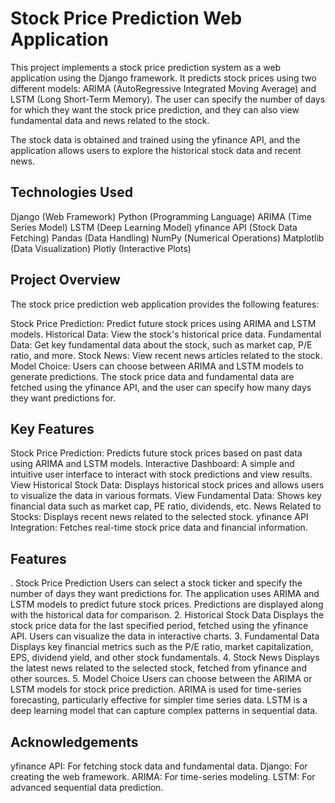 # Stock Price Prediction Web Application

This project implements a stock price prediction system as a web application using the Django framework. It predicts stock prices using two different models: ARIMA (AutoRegressive Integrated Moving Average) and LSTM (Long Short-Term Memory).
The user can specify the number of days for which they want the stock price prediction, and they can also view fundamental data and news related to the stock.

The stock data is obtained and trained using the yfinance API, and the application allows users to explore the historical stock data and recent news.

## Technologies Used

Django (Web Framework)
Python (Programming Language)
ARIMA (Time Series Model)
LSTM (Deep Learning Model)
yfinance API (Stock Data Fetching)
Pandas (Data Handling)
NumPy (Numerical Operations)
Matplotlib (Data Visualization)
Plotly (Interactive Plots)

## Project Overview
The stock price prediction web application provides the following features:

Stock Price Prediction: Predict future stock prices using ARIMA and LSTM models.
Historical Data: View the stock's historical price data.
Fundamental Data: Get key fundamental data about the stock, such as market cap, P/E ratio, and more.
Stock News: View recent news articles related to the stock.
Model Choice: Users can choose between ARIMA and LSTM models to generate predictions.
The stock price data and fundamental data are fetched using the yfinance API, and the user can specify how many days they want predictions for.

## Key Features

Stock Price Prediction: Predicts future stock prices based on past data using ARIMA and LSTM models.
Interactive Dashboard: A simple and intuitive user interface to interact with stock predictions and view results.
View Historical Stock Data: Displays historical stock prices and allows users to visualize the data in various formats.
View Fundamental Data: Shows key financial data such as market cap, PE ratio, dividends, etc.
News Related to Stocks: Displays recent news related to the selected stock.
yfinance API Integration: Fetches real-time stock price data and financial information.

## Features

. Stock Price Prediction
Users can select a stock ticker and specify the number of days they want predictions for.
The application uses ARIMA and LSTM models to predict future stock prices.
Predictions are displayed along with the historical data for comparison.
2. Historical Stock Data
Displays the stock price data for the last specified period, fetched using the yfinance API.
Users can visualize the data in interactive charts.
3. Fundamental Data
Displays key financial metrics such as the P/E ratio, market capitalization, EPS, dividend yield, and other stock fundamentals.
4. Stock News
Displays the latest news related to the selected stock, fetched from yfinance and other sources.
5. Model Choice
Users can choose between the ARIMA or LSTM models for stock price prediction.
ARIMA is used for time-series forecasting, particularly effective for simpler time series data.
LSTM is a deep learning model that can capture complex patterns in sequential data.

## Acknowledgements

yfinance API: For fetching stock data and fundamental data.
Django: For creating the web framework.
ARIMA: For time-series modeling.
LSTM: For advanced sequential data prediction.
